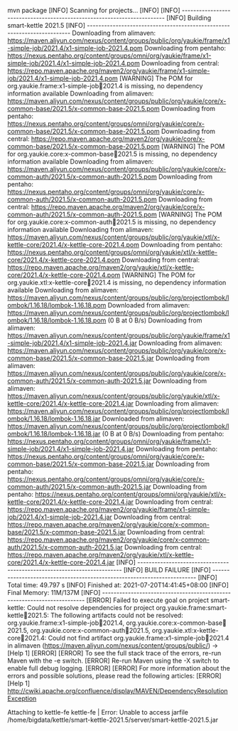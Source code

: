 mvn package
[INFO] Scanning for projects...
[INFO]
[INFO] ------------------------------------------------------------------------
[INFO] Building smart-kettle 2021.5
[INFO] ------------------------------------------------------------------------
Downloading from alimaven: https://maven.aliyun.com/nexus/content/groups/public/org/yaukie/frame/x1-simple-job/2021.4/x1-simple-job-2021.4.pom
Downloading from pentaho: https://nexus.pentaho.org/content/groups/omni/org/yaukie/frame/x1-simple-job/2021.4/x1-simple-job-2021.4.pom
Downloading from central: https://repo.maven.apache.org/maven2/org/yaukie/frame/x1-simple-job/2021.4/x1-simple-job-2021.4.pom
[WARNING] The POM for org.yaukie.frame:x1-simple-job:jar:2021.4 is missing, no dependency information available
Downloading from alimaven: https://maven.aliyun.com/nexus/content/groups/public/org/yaukie/core/x-common-base/2021.5/x-common-base-2021.5.pom
Downloading from pentaho: https://nexus.pentaho.org/content/groups/omni/org/yaukie/core/x-common-base/2021.5/x-common-base-2021.5.pom
Downloading from central: https://repo.maven.apache.org/maven2/org/yaukie/core/x-common-base/2021.5/x-common-base-2021.5.pom
[WARNING] The POM for org.yaukie.core:x-common-base:jar:2021.5 is missing, no dependency information available
Downloading from alimaven: https://maven.aliyun.com/nexus/content/groups/public/org/yaukie/core/x-common-auth/2021.5/x-common-auth-2021.5.pom
Downloading from pentaho: https://nexus.pentaho.org/content/groups/omni/org/yaukie/core/x-common-auth/2021.5/x-common-auth-2021.5.pom
Downloading from central: https://repo.maven.apache.org/maven2/org/yaukie/core/x-common-auth/2021.5/x-common-auth-2021.5.pom
[WARNING] The POM for org.yaukie.core:x-common-auth:jar:2021.5 is missing, no dependency information available
Downloading from alimaven: https://maven.aliyun.com/nexus/content/groups/public/org/yaukie/xtl/x-kettle-core/2021.4/x-kettle-core-2021.4.pom
Downloading from pentaho: https://nexus.pentaho.org/content/groups/omni/org/yaukie/xtl/x-kettle-core/2021.4/x-kettle-core-2021.4.pom
Downloading from central: https://repo.maven.apache.org/maven2/org/yaukie/xtl/x-kettle-core/2021.4/x-kettle-core-2021.4.pom
[WARNING] The POM for org.yaukie.xtl:x-kettle-core:jar:2021.4 is missing, no dependency information available
Downloading from alimaven: https://maven.aliyun.com/nexus/content/groups/public/org/projectlombok/lombok/1.16.18/lombok-1.16.18.pom
Downloaded from alimaven: https://maven.aliyun.com/nexus/content/groups/public/org/projectlombok/lombok/1.16.18/lombok-1.16.18.pom (0 B at 0 B/s)
Downloading from alimaven: https://maven.aliyun.com/nexus/content/groups/public/org/yaukie/frame/x1-simple-job/2021.4/x1-simple-job-2021.4.jar
Downloading from alimaven: https://maven.aliyun.com/nexus/content/groups/public/org/yaukie/core/x-common-base/2021.5/x-common-base-2021.5.jar
Downloading from alimaven: https://maven.aliyun.com/nexus/content/groups/public/org/yaukie/core/x-common-auth/2021.5/x-common-auth-2021.5.jar
Downloading from alimaven: https://maven.aliyun.com/nexus/content/groups/public/org/yaukie/xtl/x-kettle-core/2021.4/x-kettle-core-2021.4.jar
Downloading from alimaven: https://maven.aliyun.com/nexus/content/groups/public/org/projectlombok/lombok/1.16.18/lombok-1.16.18.jar
Downloaded from alimaven: https://maven.aliyun.com/nexus/content/groups/public/org/projectlombok/lombok/1.16.18/lombok-1.16.18.jar (0 B at 0 B/s)
Downloading from pentaho: https://nexus.pentaho.org/content/groups/omni/org/yaukie/frame/x1-simple-job/2021.4/x1-simple-job-2021.4.jar
Downloading from pentaho: https://nexus.pentaho.org/content/groups/omni/org/yaukie/core/x-common-base/2021.5/x-common-base-2021.5.jar
Downloading from pentaho: https://nexus.pentaho.org/content/groups/omni/org/yaukie/core/x-common-auth/2021.5/x-common-auth-2021.5.jar
Downloading from pentaho: https://nexus.pentaho.org/content/groups/omni/org/yaukie/xtl/x-kettle-core/2021.4/x-kettle-core-2021.4.jar
Downloading from central: https://repo.maven.apache.org/maven2/org/yaukie/frame/x1-simple-job/2021.4/x1-simple-job-2021.4.jar
Downloading from central: https://repo.maven.apache.org/maven2/org/yaukie/core/x-common-base/2021.5/x-common-base-2021.5.jar
Downloading from central: https://repo.maven.apache.org/maven2/org/yaukie/core/x-common-auth/2021.5/x-common-auth-2021.5.jar
Downloading from central: https://repo.maven.apache.org/maven2/org/yaukie/xtl/x-kettle-core/2021.4/x-kettle-core-2021.4.jar
[INFO] ------------------------------------------------------------------------
[INFO] BUILD FAILURE
[INFO] ------------------------------------------------------------------------
[INFO] Total time: 49.797 s
[INFO] Finished at: 2021-07-20T14:41:45+08:00
[INFO] Final Memory: 11M/137M
[INFO] ------------------------------------------------------------------------
[ERROR] Failed to execute goal on project smart-kettle: Could not resolve dependencies for project org.yaukie.frame:smart-kettle:jar:2021.5: The following artifacts could not be resolved: org.yaukie.frame:x1-simple-job:jar:2021.4, org.yaukie.core:x-common-base:jar:2021.5, org.yaukie.core:x-common-auth:jar:2021.5, org.yaukie.xtl:x-kettle-core:jar:2021.4: Could not find artifact org.yaukie.frame:x1-simple-job:jar:2021.4 in alimaven (https://maven.aliyun.com/nexus/content/groups/public/) -> [Help 1]
[ERROR]
[ERROR] To see the full stack trace of the errors, re-run Maven with the -e switch.
[ERROR] Re-run Maven using the -X switch to enable full debug logging.
[ERROR]
[ERROR] For more information about the errors and possible solutions, please read the following articles:
[ERROR] [Help 1] http://cwiki.apache.org/confluence/display/MAVEN/DependencyResolutionException


Attaching to kettle-fe
kettle-fe    | Error: Unable to access jarfile /home/bigdata/kettle/smart-kettle-2021.5/server/smart-kettle-2021.5.jar